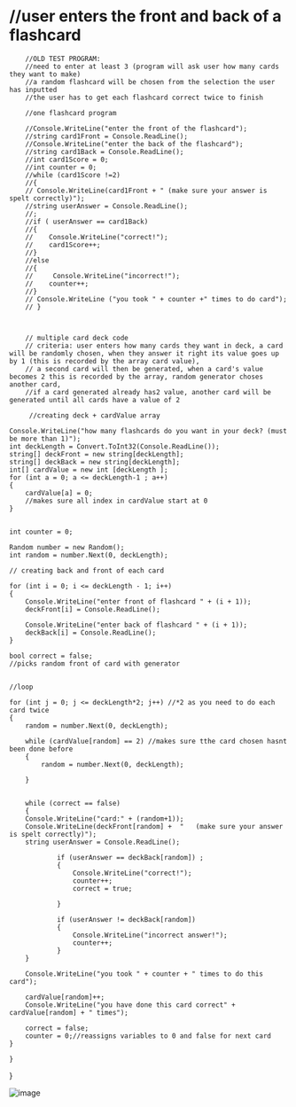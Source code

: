 # //user enters the front and back of a flashcard
        //OLD TEST PROGRAM:
        //need to enter at least 3 (program will ask user how many cards they want to make)
        //a random flashcard will be chosen from the selection the user has inputted
        //the user has to get each flashcard correct twice to finish
 
        //one flashcard program

        //Console.WriteLine("enter the front of the flashcard");
        //string card1Front = Console.ReadLine();
        //Console.WriteLine("enter the back of the flashcard");
        //string card1Back = Console.ReadLine();
        //int card1Score = 0;
        //int counter = 0;
        //while (card1Score !=2)
        //{
        // Console.WriteLine(card1Front + " (make sure your answer is spelt correctly)");
        //string userAnswer = Console.ReadLine();
        //;
        //if ( userAnswer == card1Back)
        //{
        //    Console.WriteLine("correct!");
        //    card1Score++;
        //}
        //else
        //{
        //     Console.WriteLine("incorrect!");
        //    counter++;
        //}
        // Console.WriteLine ("you took " + counter +" times to do card");
        // }



        // multiple card deck code 
        // criteria: user enters how many cards they want in deck, a card will be randomly chosen, when they answer it right its value goes up by 1 (this is recorded by the array card value),
        // a second card will then be generated, when a card's value becomes 2 this is recorded by the array, random generator choses another card, 
        //if a card generated already has2 value, another card will be generated until all cards have a value of 2

         //creating deck + cardValue array

    Console.WriteLine("how many flashcards do you want in your deck? (must be more than 1)");
    int deckLength = Convert.ToInt32(Console.ReadLine());
    string[] deckFront = new string[deckLength];
    string[] deckBack = new string[deckLength];
    int[] cardValue = new int [deckLength ];
    for (int a = 0; a <= deckLength-1 ; a++)
    {
        cardValue[a] = 0;
        //makes sure all index in cardValue start at 0
    }


    int counter = 0;
    
    Random number = new Random();
    int random = number.Next(0, deckLength);

    // creating back and front of each card
    
    for (int i = 0; i <= deckLength - 1; i++)
    {
        Console.WriteLine("enter front of flashcard " + (i + 1));
        deckFront[i] = Console.ReadLine();

        Console.WriteLine("enter back of flashcard " + (i + 1));
        deckBack[i] = Console.ReadLine();
    }

    bool correct = false;
    //picks random front of card with generator

    
    //loop 
    
    for (int j = 0; j <= deckLength*2; j++) //*2 as you need to do each card twice
    {
        random = number.Next(0, deckLength);
        
        while (cardValue[random] == 2) //makes sure tthe card chosen hasnt been done before
        {
            random = number.Next(0, deckLength);
            
        }
        
        
        while (correct == false)
        {
        Console.WriteLine("card:" + (random+1));               
        Console.WriteLine(deckFront[random] +  "   (make sure your answer is spelt correctly)");
        string userAnswer = Console.ReadLine();

                if (userAnswer == deckBack[random]) ;
                {
                    Console.WriteLine("correct!");
                    counter++;
                    correct = true;

                }

                if (userAnswer != deckBack[random])
                {
                    Console.WriteLine("incorrect answer!");
                    counter++;
                }
        }

        Console.WriteLine("you took " + counter + " times to do this card");

        cardValue[random]++;
        Console.WriteLine("you have done this card correct" + cardValue[random] + " times");

        correct = false;
        counter = 0;//reassigns variables to 0 and false for next card
    }
        
    }

}
    



![image](https://github.com/user-attachments/assets/1ed027fb-f09e-43c5-98b5-dc8341fc885e)

